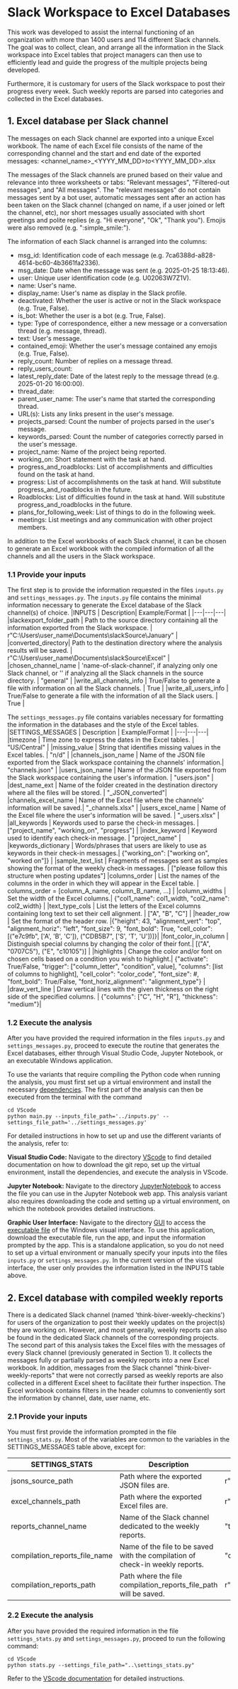 # Slack Workspace to Excel Databases
This work was developed to assist the internal functioning of an organization 
with more than 1400 users and 114 different Slack channels. The goal was to 
collect, clean, and arrange all the information in the Slack workspace 
into Excel tables that project managers can then use to efficiently lead and 
guide the progress of the multiple projects being developed. 

Furthermore, it is customary for users of the Slack workspace to post their 
progress every week. Such weekly reports are parsed into categories and 
collected in the Excel databases.


## 1. Excel database per Slack channel
The messages on each Slack channel are exported into a unique Excel workbook.
The name of each Excel file consists of the name of the corresponding channel 
and the start and end date of the exported messages: 
<channel_name>_<YYYY_MM_DD>_to_<YYYY_MM_DD>.xlsx

The messages of the Slack channels are pruned based on their value and relevance 
into three worksheets or tabs: "Relevant messages", "Filtered-out messages", 
and "All messages". The "relevant messages" do not contain messages sent by a
bot user, automatic messages sent after an action has been taken on the Slack 
channel (changed on name, if a user joined or left the channel, etc), nor short 
messages usually associated with short greetings and polite replies (e.g. "Hi 
everyone", "Ok", "Thank you"). Emojis were also removed (e.g. ":simple_smile:").

The information of each Slack channel is arranged into the columns:

* msg_id: Identification code of each message (e.g. 7ca6388d-a828-4614-bc60-4b3661fa2336).
* msg_date: Date when the message was sent (e.g. 2025-01-25 18:13:46).
* user: Unique user identification code (e.g. U02063W7Z1V).
* name: User's name.
* display_name: User's name as display in the Slack profile.
* deactivated: Whether the user is active or not in the Slack workspace (e.g. True, False).
* is_bot: Whether the user is a bot (e.g. True, False).
* type: Type of correspondence, either a new message or a conversation thread (e.g. message, thread).
* text: User's message.
* contained_emoji: Whether the user's message contained any emojis (e.g. True, False).
* reply_count: Number of replies on a message thread.
* reply_users_count: 
* latest_reply_date: Date of the latest reply to the message thread (e.g. 2025-01-20 16:00:00).
* thread_date: 
* parent_user_name: The user's name that started the corresponding thread.
* URL(s): Lists any links present in the user's message.
* projects_parsed: Count the number of projects parsed in the user's message.
* keywords_parsed: Count the number of categories correctly parsed in the user's message.
* project_name: Name of the project being reported.
* working_on: Short statement with the task at hand.
* progress_and_roadblocks: List of accomplishments and difficulties found on the task at hand. 
* progress: List of accomplishments on the task at hand. Will substitute progress_and_roadblocks in the future.
* Roadblocks: List of difficulties found in the task at hand. Will substitute progress_and_roadblocks in the future.
* plans_for_following_week: List of things to do in the following week.
* meetings: List meetings and any communication with other project members. 

In addition to the Excel workbooks of each Slack channel, it
can be chosen to generate an Excel workbook with the compiled information of 
all the channels and all the users in the Slack workspace. 

### 1.1 Provide your inputs
The first step is to provide the information requested in the
files `inputs.py` and `settings_messages.py`. The `inputs.py` file contains the
 minimal information necessary to generate the Excel database of the Slack 
 channel(s) of choice. 
|INPUTS | Description| Example/Format |
|---|---|---|
|slackexport_folder_path | Path to the source directory containing all the information exported from the Slack workspace. | r"C:\Users\user_name\Documents\slackSource\January" |
|converted_directory| Path to the destination directory where the analysis results will be saved. | r"C:\Users\user_name\Documents\slackSource\Excel" |
|chosen_channel_name | 'name-of-slack-channel', if analyzing only one Slack channel, or '' if analyzing all the Slack channels in the source directory. | "general" |
|write_all_channels_info | True/False to generate a file with information on all the Slack channels. | True |
|write_all_users_info | True/False to generate a file with the information of all the Slack users. | True |

The `settings_messages.py` file contains variables necessary for formatting the 
information in the databases and the style of the Excel tables. 
|SETTINGS_MESSAGES | Description |  Example/Format |
|---|---|---|
|timezone | Time zone to express the dates in the Excel tables. | "US/Central" |
|missing_value | String that identifies missing values in the Excel tables. | "n/d" |
|channels_json_name | Name of the JSON file exported from the Slack workspace containing the channels' information.| "channels.json" |
|users_json_name | Name of the JSON file exported from the Slack workspace containing the user's information. | "users.json" |
|dest_name_ext | Name of the folder created in the destination directory where all the files will be stored. | "_JSON_converted"|
|channels_excel_name | Name of the Excel file where the channels' information will be saved.| "_channels.xlsx" |
|users_excel_name | Name of the Excel file where the user's information will be saved. | "_users.xlsx" |
|all_keywords | Keywords used to parse the check-in messages. | ["project_name", "working_on", "progress"] |
|index_keyword | Keyword used to identify each check-in message. | "project_name" |
|keywords_dictionary | Words/phrases that users are likely to use as keywords in their check-in messages.| {"working_on": ["working on", "worked on"]} |
|sample_text_list | Fragments of messages sent as samples showing the format of the weekly check-in messages. | ["please follow this structure when posting updates"] 
|columns_order | List the names of the columns in the order in which they will appear in the Excel table. | columns_order = [column_A_name, column_B_name, ...] |
|column_widths | Set the width of the Excel columns.| {"col1_name": col1_width, "col2_name": col2_width} |
|text_type_cols | List the letters of the Excel columns containing long text to set their cell alignment. | ["A", "B", "C"] |
|header_row | Set the format of the header row. |{"height": 43, "alignment_vert": "top", "alignment_horiz": "left", "font_size": 9, "font_bold": True, "cell_color": [("e7c9fb", ['A', 'B', 'C']), ("CDB5B7", ['S', 'T', 'U'])]}|
|font_color_in_column | Distinguish special columns by changing the color of their font.| [("A", "0707C5"), ("E", "c10105")] |
|highlights | Change the color and/or font on chosen cells based on a condition you wish to highlight.| {"activate": True/False, "trigger": ["column_letter", "condition", value], "columns": [list of columns to highlight], "cell_color": "color_code", "font_size": #, "font_bold": True/False, "font_horiz_alignment": "alignment_type"} |
|draw_vert_line | Draw vertical lines with the given thickness on the right side of the specified columns. | {"columns": ["C", "H", "R"], "thickness": "medium"}|

### 1.2 Execute the analysis
After you have provided the required information in the files `inputs.py` and
`settings_messages.py`, proceed to execute the routine that generates
the Excel databases, either through Visual Studio Code, Jupyter Notebook, or an 
executable Windows application. 

To use the variants that require compiling the 
Python code when running the analysis, you must first set up a virtual 
environment and install the necessary [dependencies](dependencies/requirements.txt). 
The first part of the analysis can then be executed from the terminal with the 
command
```{script}
cd VScode
python main.py --inputs_file_path='../inputs.py' --settings_file_path='../settings_messages.py'

```

For detailed instructions in how to set up and use the different variants of the 
analysis, refer to:

**Visual Studio Code:** Navigate to the directory [VScode](VScode) to find 
detailed documentation on how to download the git repo, set up the virtual 
environment, install the dependencies, and execute the analysis in VScode. 

**Jupyter Notebook:** Navigate to the directory [JupyterNotebook](JupyterNotebook)
 to access the file you can use in the Jupyter Notebook web app. This analysis
  variant also requires downloading the code and setting up a virtual 
  environment, on which the notebook provides detailed instructions. 

**Graphic User Interface:** Navigate to the directory [GUI](GUI) to access the 
[executable file](GUI/slack2excel.exe) of the Windows visual interface. To use 
this application, download the executable file, run the app, and input the 
information prompted by the app. This is a standalone application, so you do 
not need to set up a virtual environment or manually specify your inputs into
 the files `inputs.py` or `settings_messages.py`. In the current version of the 
 visual interface, the user only provides the information listed in the INPUTS 
 table above. 




## 2. Excel database with compiled weekly reports

There is a dedicated Slack channel (named 'think-biver-weekly-checkins') for
users of the organization to post their weekly updates on the project(s) they 
are working on. However, and most generally, weekly reports can also be found 
in the dedicated Slack channels of the corresponding projects. 
The second part of this analysis takes the Excel files with the messages of
every Slack channel (previously generated in Section 1). It collects the messages fully
or partially parsed as weekly reports into a new Excel workbook. 
In addition, messages from the Slack channel "think-biver-weekly-reports" that
were not correctly parsed as weekly reports are also collected in a different
Excel sheet to facilitate their further inspection. The Excel workbook 
contains filters in the header columns to conveniently sort the information by
 channel, date, user name, etc.
 
### 2.1 Provide your inputs
You must first provide the information prompted in the file `settings_stats.py`.
Most of the variables are common to the variables in the SETTINGS_MESSAGES 
table above, except for:

|SETTINGS_STATS | Description |  Example/Format |
|---|---|---|
|jsons_source_path | Path where the exported JSON files are.| r"C:\Users\user_name\Documents\slackSource\January" |
|excel_channels_path | Path where the exported Excel files are. | r"C:\Users\user_name\Documents\slackSource\Excel" |
|reports_channel_name | Name of the Slack channel dedicated to the weekly reports. | "think-biver-weekly-checkins"|
|compilation_reports_file_name | Name of the file to be saved with the compilation of check-in weekly reports.| "compiled_weekly_reports_Jan.xlsx" |
|compilation_reports_path | Path where the file compilation_reports_file_path will be saved. | r"C:\Users\user_name\Documents\slackSource\Excel" |

### 2.2 Execute the analysis
After you have provided the required information in the file `settings_stats.py`
and `settings_messages.py`, proceed to run the following command:
```{script}
cd VScode
python stats.py --settings_file_path="..\settings_stats.py"
```
Refer to the [VScode documentation](VScode) for detailed instructions.


